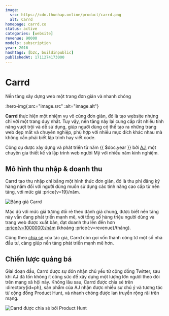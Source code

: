 ```yaml
---
image:
  src: https://cdn.thunhap.online/product/carrd.png
  alt: Carrd
homepage: carrd.co
status: active
categories: [website]
revenue: 90000
models: subscription
year: 2016
hashtags: [b2c, buildinpublic]
publishedAt: 1711274173000
---
```


# Carrd

Nền tảng xây dựng web một trang đơn giản và nhanh chóng

:hero-img{:src="image.src" :alt="image.alt"}

__Carrd__ thực hiện một nhiệm vụ vô cùng đơn giản, đó là tạo website nhưng chỉ với một trang duy nhất. Tuy vậy, nền tảng này lại cung cấp rất nhiều tính năng vượt trội và dễ sử dụng, giúp người dùng có thể tạo ra những trang web đẹp mắt và chuyên nghiệp, phù hợp với nhiều mục đích khác nhau mà không cần phải biết lập trình hay viết code.

Công cụ được xây dựng và phát triển từ năm {{ $doc.year }} bởi [AJ](https://twitter.com/ajlkn), một chuyên gia thiết kế và lập trình web người Mỹ với nhiều năm kinh nghiệm.

## Mô hình thu nhập & doanh thu

Carrd tạo thu nhập chỉ bằng một hình thức đơn giản, đó là thu phí đăng ký hàng năm đối với người dùng muốn sử dụng các tính năng cao cấp từ nền tảng, với mức giá :price{v=19}/năm.

![Bảng giá Carrd](https://cdn.thunhap.online/product/carrd+pricing.png)

Mặc dù với mức giá tương đối rẻ theo đánh giá chung, được biết nền tảng này vẫn đang phát triển mạnh mẽ, với tổng số hàng triệu người dùng và trang web được xuất bản, đạt doanh thu lên đến hơn [:price{v=1000000}/năm](https://www.reddit.com/r/SaaS/comments/pnfzgw/hi_i_accidentally_bootstrapped_carrd_to_1m_arr_3/) (khoảng :price{:v=revenue}/tháng).

Cũng theo [chia sẻ](https://www.reddit.com/r/SaaS/comments/pnfzgw/comment/hcplftz/) của tác giả, Carrd còn gọi vốn thành công từ một số nhà đầu tư, càng giúp nền tảng phát triển mạnh mẽ hơn.

## Chiến lược quảng bá

Giai đoạn đầu, Carrd được sự đón nhận chủ yếu từ cộng đồng Twitter, sau khi AJ đã tốn không ít công sức để xây dựng một lượng lớn người theo dõi trên mạng xã hội này. Không lâu sau, Carrd được chia sẻ trên :directory{id=ph}, sản phẩm của AJ nhận được nhiều sự chú ý và tương tác từ cộng đồng Product Hunt, và nhanh chóng được lan truyền rộng rãi trên mạng.

![Carrd được chia sẻ bởi Product Hunt](https://cdn.thunhap.online/product/carrd+ph.png)
